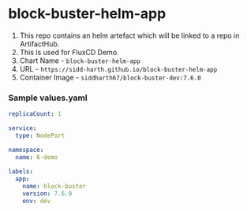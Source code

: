 # block-buster-helm-app

1. This repo contains an helm artefact which will be linked to a repo in ArtifactHub. 
2. This is used for FluxCD Demo.
3. Chart Name - `block-buster-helm-app`
4. URL - `https://sidd-harth.github.io/block-buster-helm-app`
5. Container Image - `siddharth67/block-buster-dev:7.6.0`

### Sample values.yaml
```yaml
replicaCount: 1

service:
  type: NodePort

namespace:
  name: 6-demo
  
labels:
  app:
    name: block-buster
    version: 7.6.0
    env: dev
```
